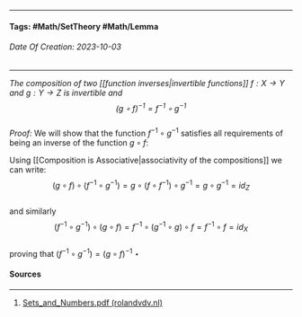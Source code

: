 __________________________________________________________________________
#### **Tags:** #Math/SetTheory #Math/Lemma
###### *Date Of Creation: 2023-10-03*
__________________________________________________________________________

*The composition of two [[function inverses|invertible functions]] $f : X \rightarrow Y$ and $g: Y \rightarrow Z$ is invertible and $$(g \circ f)^{-1} = f^{-1} \circ g^{-1}$$*  
*Proof:* We will show that the function $f^{-1} \circ g^{-1}$ satisfies all requirements of being an inverse of the function $g \circ f$:

Using [[Composition is Associative|associativity of the compositions]] we can write: $$(g \circ f) \circ (f^{-1} \circ g^{-1}) = g \circ (f \circ f^{-1}) \circ g^{-1} = g \circ g^{-1} = id_Z$$  
and similarly $$(f^{-1} \circ g^{-1}) \circ (g \circ f) = f^{-1} \circ (g^{-1} \circ g) \circ f = f^{-1} \circ f = id_X$$  
proving that $(f^{-1} \circ g^{-1}) = (g \circ f)^{-1}$ $\star$
#### Sources
__________________________________________________________________________
1. [Sets_and_Numbers.pdf (rolandvdv.nl)](https://www.rolandvdv.nl/Sets_and_Numbers.pdf)